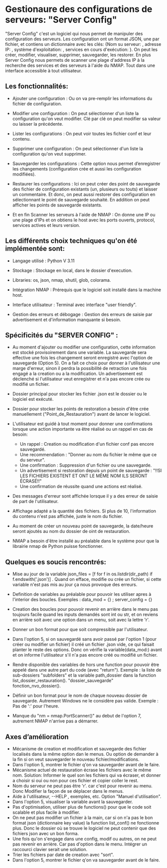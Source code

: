 # Gestionaure des configurations de serveurs: "Server Config"

"Server Config" c'est un logiciel qui nous permet de manipuler des configuration des serveurs. Les configuration ont un format JSON, une par fichier, et contiens un dictionnaire avec les clés: {Nom su serveur: , adresse IP: , système d'exploitation: , services en cours d'exécution: }.
On peut les créer, modifier, visualiser, supprimer, sauvegarder, les restorer. En plus Server Config nous permets de scanner une plage d'address IP à la recherche des services et des serveurs à l'aide du NMAP.
Tout dans une interface accessible à tout utilisateur.

## Les fonctionnalités:
 
 - Ajouter une configuration :
Ou on va pre-remplir les informations du fichier de configuration.
 
 - Modifier une configuration : On peut sélectionner d'un liste la configuration qu'on veut modifier. Clé par clé on peut modifier sa valeur ou laisser la précédente.

 - Lister les configurations : On peut voir toutes les fichier conf et leur contenu.

 - Supprimer une configuration : On peut sélectionner d'un liste la configuration qu'on veut supprimer.

 - Sauvegarder les configurations : Cette option nous permet d’enregistrer les changements (configuration crée et aussi les configuration modifiées).

 - Restaurer les configurations : Ici on peut créer des point de sauvegarde des fichier de configuration existants (un, plusieurs ou touts) et laisser un commentaire. Et donc, on peut aussi restorer des configuration en sélectionnant le point de sauvegarde souhaité. En addition on peut afficher les points de sauvegarde existants.

  - Et en fin Scanner les serveurs à l'aide de NMAP : On donne une IP ou une plage d'IPs et on obtiens le host avec les ports ouverts, protocol, services actives et leurs version.


  ## Les différents choix techniques qu'on été implémentée sont:

   - Langage utilisé : Python V 3.11

   - Stockage : Stockage en local, dans le dossier d'execution.

   - Libraries: os, json, nmap, shutil, glob, colorama.

   - Intégration NMAP : Prérequis que le logiciel soit installé dans la machine host.

   - Interface utilisateur : Terminal avec interface "user friendly".

   - Gestion des erreurs et débogage : Gestion des erreurs de saisie par advertisement et d'information manquante si besoin.

  ## Spécificités du "SERVER CONFIG" :
  
   - Au moment d'ajouter ou modifier une configuration, cette information est stocké provisoirement dans une variable. La sauvegarde sera effective une fois les changement seront enregistré avec l'option de sauvegarde (Option 5). On a fait ce choix pour donner à l'utilisateur une marge d'erreur, sinon il perdra la possibilité de retraction une fois engagé a la creation ou a la modification. Un advertisement est déclenché si l'utilisateur veut enregistrer et n'a pas encore crée ou modifié un fichier.

   - Dossier principal pour stocker les fichier .json est le dossier ou le logiciel est exécuté.

   - Dossier pour stocker les points de restoration a besoin d'être crée manuellement 
   ("Point_de_Restauration") avant de lancer le logiciel.

   - L'utilisateur est guidé à tout moment pour donner une confirmations lorsque une action importante va être réalisé ou un rappel en cas de besoin:

     - Un rappel : Creation ou modification d'un fichier conf pas encore sauvegardé.
     - Une recommendation : "Donner au nom du fichier le même que ce du serveur".
     - Une confirmation : Suppression d'un fichier ou une sauvegarde.
     - Un advertisement si restoration depuis un point de sauvegarde : "!!SI LES FICHIERS EXISTENT ET ONT LE MÊME NOM ILS SERONT ÉCRASÉ!!"
     - Une confirmation de réussite quand une actions est réalisé. 

   - Des messages d'erreur sont affichée lorsque il y a des erreur de saisie de part de l'utilisateur.
   
   - Affichage adapté a la quantité des fichiers. Si plus de 10, l'information du contenu n'est pas affichée, juste le nom du fichier.
   
   - Au moment de créer un nouveau point de sauvegarde, la date/heure seront ajoutés au nom du dossier de oint de restauration.

   - NMAP  a besoin d'être installé au préalable dans le système pour que la librairie nmap de Python puisse fonctionner.
   

  
## Quelques es soucis rencontrés:

  - Mise au jour de la variable json_files = [f for f in os.listdir(dir_path) if f.endswith('.json')] . Quand on efface, modifie ou crée un fichier, si cette variable n'est pas mis au jour ça nous provoque des erreurs.

  - Definition de variables au préalable pour pouvoir les utiliser apres à l'interior des boucles. Exemples : data_mod = {} ; server_config = {}

  - Creation des boucles pour pouvoir revenir en arrière dans le menu pas toujours facile quand les inputs demandés sont int ou str, et on reviens en arrière soit avec une option dans un menu, soit avec la lettre 'r'.

  - Donner un bon format pour que soit compressible par l'utilisateur.  

  - Dans l'option 5, si on sauvegardé sans avoir passé par l'option 1 (pour créer ou modifier un fichier) il créé un fichier .json vide, ce qui faisait planter le reste des options. Donc on vérifie la variable(data_mod:) avant et on informe l'utilisateur s'il n'a pas encore créé ou modifié un fichier.

  - Rendre disponible des variables de hors une function pour pouvoir être appelé dans une autre part du code (avec "return"). Exemple : la liste de sub-dossiers "subfolders" et la variable path_dossier dans la function list_dossier_restauration(). "dossier_sauvegarde" fonction_nvo_dossier().

  - Définir un bon format pour le nom de chaque nouveau dossier de sauvegarde. Autrement Windows ne le considère pas valide. Exemple : Pas de ':' pour l'heure.         

  - Manque du "nm = nmap.PortScanner()" au debut de l'option 7, autrement NMAP n'arrive pas a démarrer.


## Axes d’amélioration  


 - Mécanisme de creation et modification et sauvegarde des fichier localisés dans la même option dan le menus. Ou option de demander à la fin si on veut sauvegarder le nouveau fichier/modifications.
 - Dans l'option 5, montrer le fichier q'on va sauvegarder avant de le faire.
 - Mécanisme actuel de restauration écrase les fichiers avec le même nom. Solution: Informer le quel son les fichiers qui va écraser, et donner a choisir si oui ou non pour ces fichier et copier coller le rest.
 - Nom du serveur ne peut pas être 'r'. car c'est pour revenir au menu. Donc Modifier la façon de se déplacer dans le menus.
 - Aide à l'utilisateur, --HELP , exemples, etc. Option "Manuel d'utilisation".
 - Dans l'option 5, visualiser la variable avant la sauvegarder.
 - Pas d'optimisation, utiliser plus de functions() pour que le code soit scalable et plus facile à modifier.
 - On ne peut pas modifier un fichier à la main, car si on n'a pas le bon format json (dictionnaire key value) la function list_conf() ne fonctionne plus. Donc le dossier où se trouve le logiciel ne peut contenir que des fichiers json avec un bon forma.
 - Une fois qu'on s'engage dans une config, modif ou autres, on ne peut pas revenir en arrière. Car pas d'option dans le menu. Intégrer un raccourci clavier serait une solution.  
 - Trier les fichiers par date de creation avec "sort".
 - Dans l'option 5, montrer le fichier q'on va sauvegarder avant de le faire.











